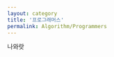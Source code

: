 ```yaml
---
layout: category
title: '프로그래머스'
permalink: Algorithm/Programmers
---
```

나와랏
<!--
{% assign date_format = site.date_format | default: "%B %-d, %Y" %}

<div id="full-tags-list">
    {%- assign category = page.title -%}
    <div class="post-list">
        {%- for post in site.categories[category] -%}
            <div class="tag-entry">
                <a href="{{ post.url | relative_url }}">{{- post.title -}}</a>
                <div class="entry-date">
                    <time datetime="{{- post.date | date_to_xmlschema -}}">{{- post.date | date: date_format -}}</time>
                </div>
            </div>
        {%- endfor -%}
    </div>
</div>
-->